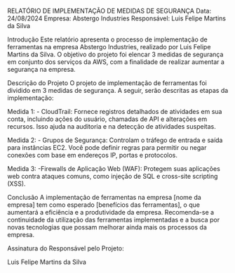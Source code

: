 RELATÓRIO DE IMPLEMENTAÇÃO DE MEDIDAS DE SEGURANÇA
Data: 24/08/2024 Empresa: Abstergo Industries Responsável: Luis Felipe Martins da Silva

Introdução
Este relatório apresenta o processo de implementação de ferramentas na empresa Abstergo Industries, realizado por Luis Felipe Martins da Silva. O objetivo do projeto foi elencar 3 medidas de segurança em conjunto dos serviços da AWS, com a finalidade de realizar aumentar a segurança na empresa.

Descrição do Projeto
O projeto de implementação de ferramentas foi dividido em 3 medidas de segurança. A seguir, serão descritas as etapas da implementação:

Medida 1: - CloudTrail: Fornece registros detalhados de atividades em sua conta, incluindo ações do usuário, chamadas de API e alterações em recursos. Isso ajuda na auditoria e na detecção de atividades suspeitas.

Medida 2: - Grupos de Segurança: Controlam o tráfego de entrada e saída para instâncias EC2. Você pode definir regras para permitir ou negar conexões com base em endereços IP, portas e protocolos.

Medida 3: -Firewalls de Aplicação Web (WAF): Protegem suas aplicações web contra ataques comuns, como injeção de SQL e cross-site scripting (XSS).

Conclusão
A implementação de ferramentas na empresa [nome da empresa] tem como esperado [benefícios das ferramentas], o que aumentará a eficiência e a produtividade da empresa. Recomenda-se a continuidade da utilização das ferramentas implementadas e a busca por novas tecnologias que possam melhorar ainda mais os processos da empresa.

Assinatura do Responsável pelo Projeto:

Luis Felipe Martins da Silva
